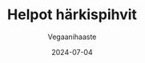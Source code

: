 ---
title: "Helpot härkispihvit"
image: "https://vegaanibotti.lauravuo.me/2024/07/2024-07-04_small.png"
date: 2024-07-04
receipt_url: "https://vegaanihaaste.fi/reseptit/helpot-harkispihvit"
author: "Vegaanihaaste"
---